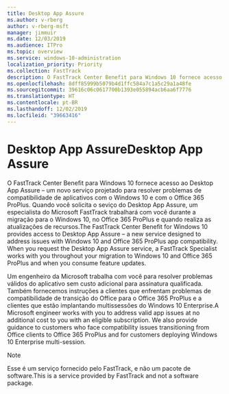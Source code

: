 ```yaml
---
title: Desktop App Assure
ms.author: v-rberg
author: v-rberg-msft
manager: jimmuir
ms.date: 12/03/2019
ms.audience: ITPro
ms.topic: overview
ms.service: windows-10-administration
localization_priority: Priority
ms.collection: FastTrack
description: O FastTrack Center Benefit para Windows 10 fornece acesso o Desktop App Assure – um serviço projetado para resolver problemas de compatibilidade de aplicativos com o Windows 10 e com Office 365 ProPlus.
ms.openlocfilehash: 8dff85999b5079b4d1ffc584a7c1a5c29a1a48fe
ms.sourcegitcommit: 39616c06c0617700b1393e055894acb6aa6f7776
ms.translationtype: HT
ms.contentlocale: pt-BR
ms.lasthandoff: 12/02/2019
ms.locfileid: "39663416"
---
```

# <a name="desktop-app-assure"></a><span data-ttu-id="08f9a-103">Desktop App Assure</span><span class="sxs-lookup"><span data-stu-id="08f9a-103">Desktop App Assure</span></span>

<span data-ttu-id="08f9a-p101">O FastTrack Center Benefit para Windows 10 fornece acesso ao Desktop App Assure – um novo serviço projetado para resolver problemas de compatibilidade de aplicativos com o Windows 10 e com o Office 365 ProPlus. Quando você solicita o seviço do Desktop App Assure, um especialista do Microsoft FastTrack trabalhará com você durante a migração para o Windows 10, no Office 365 ProPlus e quando realiza as atualizações de recursos.</span><span class="sxs-lookup"><span data-stu-id="08f9a-p101">The FastTrack Center Benefit for Windows 10 provides access to Desktop App Assure – a new service designed to address issues with Windows 10 and Office 365 ProPlus app compatibility. When you request the Desktop App Assure service, a FastTrack Specialist works with you throughout your migration to Windows 10 and Office 365 ProPlus and when you consume feature updates.</span></span> 

<span data-ttu-id="08f9a-p102">Um engenheiro da Microsoft trabalha com você para resolver problemas válidos do aplicativo sem custo adicional para assinatura qualificada. Também fornecemos instruções a clientes que enfrentam problemas de compatibilidade de transição do Office para o Office 365 ProPlus e a clientes que estão implantando multissessões do Windows 10 Enterprise.</span><span class="sxs-lookup"><span data-stu-id="08f9a-p102">A Microsoft engineer works with you to address valid app issues at no additional cost to you with an eligible subscription. We also provide guidance to customers who face compatibility issues transitioning from Office clients to Office 365 ProPlus and for customers deploying Windows 10 Enterprise multi-session.</span></span> 

  > [!NOTE]
> <span data-ttu-id="08f9a-108">Esse é um serviço fornecido pelo FastTrack, e não um pacote de software.</span><span class="sxs-lookup"><span data-stu-id="08f9a-108">This is a service provided by FastTrack and not a software package.</span></span>

    

 
